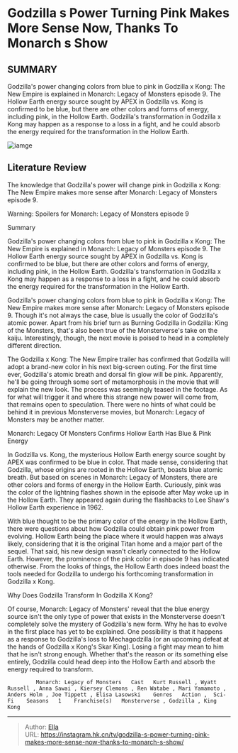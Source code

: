 # Godzilla s Power Turning Pink Makes More Sense Now, Thanks To Monarch s Show


## SUMMARY 



  Godzilla&#39;s power changing colors from blue to pink in Godzilla x Kong: The New Empire is explained in Monarch: Legacy of Monsters episode 9.   The Hollow Earth energy source sought by APEX in Godzilla vs. Kong is confirmed to be blue, but there are other colors and forms of energy, including pink, in the Hollow Earth.   Godzilla&#39;s transformation in Godzilla x Kong may happen as a response to a loss in a fight, and he could absorb the energy required for the transformation in the Hollow Earth.  

![iamge]()

## Literature Review
The knowledge that Godzilla&#39;s power will change pink in Godzilla x Kong: The New Empire makes more sense after Monarch: Legacy of Monsters episode 9.

Warning: Spoilers for Monarch: Legacy of Monsters episode 9



Summary

  Godzilla&#39;s power changing colors from blue to pink in Godzilla x Kong: The New Empire is explained in Monarch: Legacy of Monsters episode 9.   The Hollow Earth energy source sought by APEX in Godzilla vs. Kong is confirmed to be blue, but there are other colors and forms of energy, including pink, in the Hollow Earth.   Godzilla&#39;s transformation in Godzilla x Kong may happen as a response to a loss in a fight, and he could absorb the energy required for the transformation in the Hollow Earth.  







Godzilla&#39;s power changing colors from blue to pink in Godzilla x Kong: The New Empire makes more sense after Monarch: Legacy of Monsters episode 9. Though it&#39;s not always the case, blue is usually the color of Godzilla&#39;s atomic power. Apart from his brief turn as Burning Godzilla in Godzilla: King of the Monsters, that&#39;s also been true of the Monsterverse&#39;s take on the kaiju. Interestingly, though, the next movie is poised to head in a completely different direction.

The Godzilla x Kong: The New Empire trailer has confirmed that Godzilla will adopt a brand-new color in his next big-screen outing. For the first time ever, Godzilla&#39;s atomic breath and dorsal fin glow will be pink. Apparently, he&#39;ll be going through some sort of metamorphosis in the movie that will explain the new look. The process was seemingly teased in the footage. As for what will trigger it and where this strange new power will come from, that remains open to speculation. There were no hints of what could be behind it in previous Monsterverse movies, but Monarch: Legacy of Monsters may be another matter.





 Monarch: Legacy Of Monsters Confirms Hollow Earth Has Blue &amp; Pink Energy 
          

In Godzilla vs. Kong, the mysterious Hollow Earth energy source sought by APEX was confirmed to be blue in color. That made sense, considering that Godzilla, whose origins are rooted in the Hollow Earth, boasts blue atomic breath. But based on scenes in Monarch: Legacy of Monsters, there are other colors and forms of energy in the Hollow Earth. Curiously, pink was the color of the lightning flashes shown in the episode after May woke up in the Hollow Earth. They appeared again during the flashbacks to Lee Shaw&#39;s Hollow Earth experience in 1962.

With blue thought to be the primary color of the energy in the Hollow Earth, there were questions about how Godzilla could obtain pink power from evolving. Hollow Earth being the place where it would happen was always likely, considering that it is the original Titan home and a major part of the sequel. That said, his new design wasn&#39;t clearly connected to the Hollow Earth. However, the prominence of the pink color in episode 9 has indicated otherwise. From the looks of things, the Hollow Earth does indeed boast the tools needed for Godzilla to undergo his forthcoming transformation in Godzilla x Kong.






 Why Does Godzilla Transform In Godzilla X Kong? 
          

Of course, Monarch: Legacy of Monsters&#39; reveal that the blue energy source isn&#39;t the only type of power that exists in the Monsterverse doesn&#39;t completely solve the mystery of Godzilla&#39;s new form. Why he has to evolve in the first place has yet to be explained. One possibility is that it happens as a response to Godzilla&#39;s loss to Mechagodzilla (or an upcoming defeat at the hands of Godzilla x Kong&#39;s Skar King). Losing a fight may mean to him that he isn&#39;t strong enough. Whether that&#39;s the reason or its something else entirely, Godzilla could head deep into the Hollow Earth and absorb the energy required to transform.

             Monarch: Legacy of Monsters   Cast   Kurt Russell , Wyatt Russell , Anna Sawai , Kiersey Clemons , Ren Watabe , Mari Yamamoto , Anders Holm , Joe Tippett , Elisa Lasowski    Genres   Action ,  Sci-Fi    Seasons   1    Franchise(s)   Monsterverse , Godzilla , King Kong       





---

> Author: [Ella](https://instagram.hk.cn/)  
> URL: https://instagram.hk.cn/tv/godzilla-s-power-turning-pink-makes-more-sense-now-thanks-to-monarch-s-show/  

